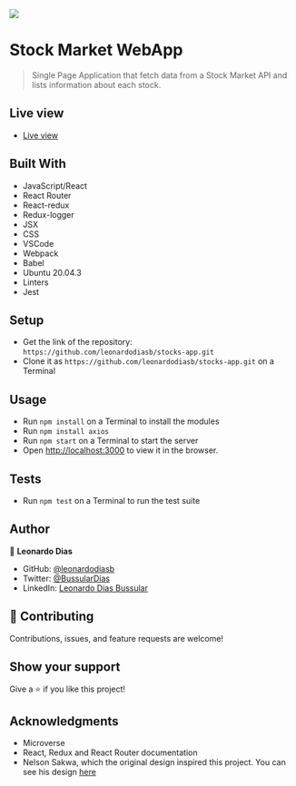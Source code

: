 ![](https://img.shields.io/badge/Microverse-blueviolet)

# Stock Market WebApp

> Single Page Application that fetch data from a Stock Market API and lists information about each stock.

## Live view

- [Live view](https://inspiring-swirles-3965cd.netlify.app)

## Built With

- JavaScript/React
- React Router
- React-redux
- Redux-logger
- JSX
- CSS
- VSCode
- Webpack
- Babel
- Ubuntu 20.04.3
- Linters
- Jest

## Setup

- Get the link of the repository: `https://github.com/leonardodiasb/stocks-app.git`
- Clone it as `https://github.com/leonardodiasb/stocks-app.git` on a Terminal

## Usage

- Run `npm install` on a Terminal to install the modules
- Run `npm install axios`
- Run `npm start` on a Terminal to start the server 
- Open [http://localhost:3000](http://localhost:3000) to view it in the browser.

## Tests

- Run `npm test` on a Terminal to run the test suite

## Author

👤 **Leonardo Dias**

- GitHub: [@leonardodiasb](https://github.com/leonardodiasb)
- Twitter: [@BussularDias](https://twitter.com/BussularDias)
- LinkedIn: [Leonardo Dias Bussular](https://www.linkedin.com/in/leonardo-dias-bussular-a67392178/)

## 🤝 Contributing

Contributions, issues, and feature requests are welcome!

## Show your support

Give a ⭐️ if you like this project!

## Acknowledgments

- Microverse
- React, Redux and React Router documentation
- Nelson Sakwa, which the original design inspired this project. You can see his design [here](https://www.behance.net/gallery/31579789/Ballhead-App-(Free-PSDs))
